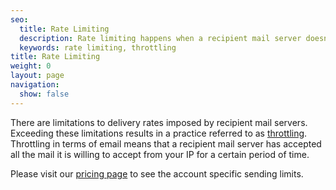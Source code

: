 ```yaml
---
seo:
  title: Rate Limiting
  description: Rate limiting happens when a recipient mail server doesn't allow emails to be delivered at the same rate as they were sent.
  keywords: rate limiting, throttling
title: Rate Limiting
weight: 0
layout: page
navigation:
  show: false
---
```


There are limitations to delivery rates imposed by recipient mail servers. Exceeding these limitations results in a practice
referred to as [throttling]({{root_url}}/glossary/throttling/). Throttling in terms of email means that a recipient mail server has accepted all the mail it is
willing to accept from your IP for a certain period of time.

Please visit our [pricing page](https://sendgrid.com/pricing?mc=SendGrid%20Documentation) to see the account specific sending limits.
